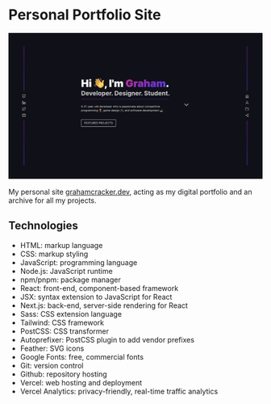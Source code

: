 # Personal Portfolio Site

![Site Homepage](/public/images/portfolio-site.png)

My personal site [grahamcracker.dev](https://www.grahamcracker.dev), acting as my digital portfolio and an archive for all my projects.

## Technologies
* HTML: markup language
* CSS: markup styling
* JavaScript: programming language
* Node.js: JavaScript runtime
* npm/pnpm: package manager
* React: front-end, component-based framework
* JSX: syntax extension to JavaScript for React
* Next.js: back-end, server-side rendering for React
* Sass: CSS extension language
* Tailwind: CSS framework
* PostCSS: CSS transformer
* Autoprefixer: PostCSS plugin to add vendor prefixes
* Feather: SVG icons
* Google Fonts: free, commercial fonts
* Git: version control
* Github: repository hosting
* Vercel: web hosting and deployment
* Vercel Analytics: privacy-friendly, real-time traffic analytics